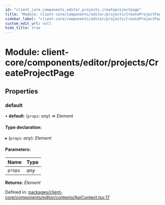 ```yaml
---
id: "client_core_components_editor_projects_createprojectpage"
title: "Module: client-core/components/editor/projects/CreateProjectPage"
sidebar_label: "client-core/components/editor/projects/CreateProjectPage"
custom_edit_url: null
hide_title: true
---
```


# Module: client-core/components/editor/projects/CreateProjectPage

## Properties

### default

• **default**: (`props`: *any*) => *Element*

#### Type declaration:

▸ (`props`: *any*): *Element*

#### Parameters:

Name | Type |
:------ | :------ |
`props` | *any* |

**Returns:** *Element*

Defined in: [packages/client-core/components/editor/contexts/ApiContext.tsx:17](https://github.com/xr3ngine/xr3ngine/blob/5c3dcaef1/packages/client-core/components/editor/contexts/ApiContext.tsx#L17)
